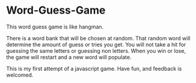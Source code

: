 # Word-Guess-Game

This word guess game is like hangman.

There is a word bank that will be chosen at random. That random word will determine the amount of guess or tries you get.
You will not take a hit for guessing the same letters or guessing non letters. When you win or lose, the game will restart and a new word will populate. 

This is my first attempt of a javascript game. Have fun, and feedback is welcomed.
